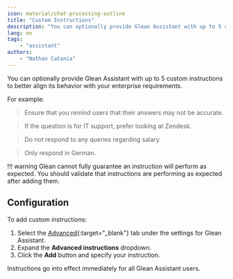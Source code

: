 ```yaml
---
icon: material/chat-processing-outline
title: "Custom Instructions"
description: "You can optionally provide Glean Assistant with up to 5 custom instructions to better align its behavior with your enterprise requirements."
lang: en
tags:
    - "assistant"
authors:
    - "Nathan Catania"
---
```


You can optionally provide Glean Assistant with up to 5 custom instructions to better align its behavior with your enterprise requirements.

For example:

> Ensure that you remind users that their answers may not be accurate.

> If the question is for IT support, prefer looking at Zendesk.

> Do not respond to any queries regarding salary.

> Only respond in German.

!!! warning
    Glean cannot fully guarantee an instruction will perform as expected. You should validate that instructions are performing as expected after adding them.

## Configuration

To add custom instructions:

1. Select the [Advanced](https://app.glean.com/admin/setup/gleanassistant?tab=advanced){:target="_blank"} tab under the settings for Glean Assistant.
2. Expand the **Advanced instructions** dropdown.
3. Click the **Add** button and specify your instruction.

Instructions go into effect immediately for all Glean Assistant users.